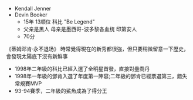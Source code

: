 + Kendall Jenner
+ Devin Booker
  + 15年 13顺位  科比 "Be Legend"
  + 父亲是黑人 母亲是墨西哥-波多黎各血统 印第安人
  + 70分 

《蒂姆邓肯·永不退场》
時常覺得現在的新秀都很強，但只要稍微留意一下歷史，會發現太陽底下沒有新鮮事
+ 1998年二年級的科比已經入選了全明星首發，直接對壘喬丹
+ 1998年一年級的鄧肯入選了年度第一陣容;二年級的鄧肯已經票選第三，錯失常規賽MVP
+ 93-94賽季，二年級的鯊魚成為了得分王